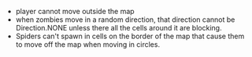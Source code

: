 - player cannot move outside the map
- when zombies move in a random direction, that direction cannot be
  Direction.NONE unless there all the cells around it are blocking.
- Spiders can't spawn in cells on the border of the map that cause them to move off the map when moving in circles.
